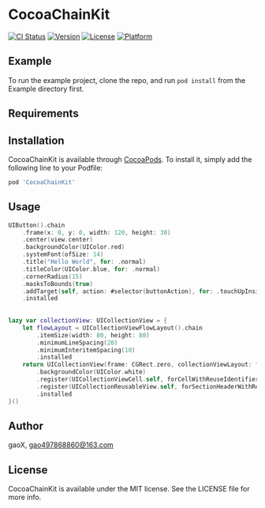 # CocoaChainKit

[![CI Status](https://img.shields.io/travis/G-Xi0N/CocoaChainKit.svg?style=flat)](https://travis-ci.org/G-Xi0N/CocoaChainKit)
[![Version](https://img.shields.io/cocoapods/v/CocoaChainKit.svg?style=flat)](https://cocoapods.org/pods/CocoaChainKit)
[![License](https://img.shields.io/cocoapods/l/CocoaChainKit.svg?style=flat)](https://cocoapods.org/pods/CocoaChainKit)
[![Platform](https://img.shields.io/cocoapods/p/CocoaChainKit.svg?style=flat)](https://cocoapods.org/pods/CocoaChainKit)

## Example

To run the example project, clone the repo, and run `pod install` from the Example directory first.

## Requirements

## Installation

CocoaChainKit is available through [CocoaPods](https://cocoapods.org). To install
it, simply add the following line to your Podfile:

```ruby
pod 'CocoaChainKit'
```

## Usage

```swift
UIButton().chain
    .frame(x: 0, y: 0, width: 120, height: 30)
    .center(view.center)
    .backgroundColor(UIColor.red)
    .systemFont(ofSize: 14)
    .title("Hello World", for: .normal)
    .titleColor(UIColor.blue, for: .normal)
    .cornerRadius(15)
    .masksToBounds(true)
    .addTarget(self, action: #selector(buttonAction), for: .touchUpInside)
    .installed
    
    
lazy var collectionView: UICollectionView = {
    let flowLayout = UICollectionViewFlowLayout().chain
        .itemSize(width: 80, height: 80)
        .minimumLineSpacing(20)
        .minimumInteritemSpacing(10)
        .installed
    return UICollectionView(frame: CGRect.zero, collectionViewLayout: flowLayout).chain
        .backgroundColor(UIColor.white)
        .register(UICollectionViewCell.self, forCellWithReuseIdentifier: "cellID")
        .register(UICollectionReusableView.self, forSectionHeaderWithReuseIdentifier: "header")
        .installed
}()
```

## Author

gaoX, gao497868860@163.com

## License

CocoaChainKit is available under the MIT license. See the LICENSE file for more info.
